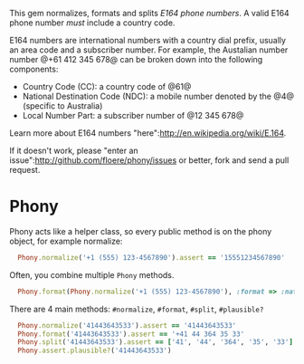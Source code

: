 
This gem normalizes, formats and splits *E164 phone numbers*. A valid E164 phone number *must* include a country code.

E164 numbers are international numbers with a country dial prefix, usually an area code and a subscriber number. For example, the Austalian number number @+61 412 345 678@ can be broken down into the following components:
* Country Code (CC): a country code of @61@
* National Destination Code (NDC): a mobile number denoted by the @4@ (specific to Australia)
* Local Number Part: a subscriber number of @12 345 678@

Learn more about E164 numbers "here":http://en.wikipedia.org/wiki/E.164.

If it doesn't work, please "enter an issue":http://github.com/floere/phony/issues or better, fork and send a pull request.

# Phony

Phony acts like a helper class, so every public method is on the phony object, for example normalize:

```ruby
  Phony.normalize('+1 (555) 123-4567890').assert == '15551234567890'
```

Often, you combine multiple `Phony` methods.

```ruby
  Phony.format(Phony.normalize('+1 (555) 123-4567890'), :format => :national).assert == '(555) 123-4567890'
```

There are 4 main methods: `#normalize`, `#format`, `#split`, `#plausible?`

```ruby
  Phony.normalize('41443643533').assert == '41443643533'
  Phony.format('41443643533').assert == '+41 44 364 35 33'
  Phony.split('41443643533').assert == ['41', '44', '364', '35', '33']
  Phony.assert.plausible?('41443643533')
```